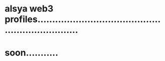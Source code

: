 # alsya web3 profiles...................................................................
# soon...........
